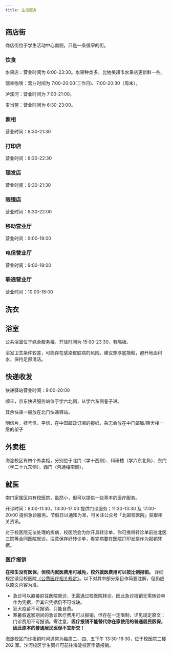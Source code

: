 ```yaml
---
title: 生活服务
---
```


## 商店街

商店街位于学生活动中心南侧，只是一条很窄的街。

### 饮食

水果店：营业时间为 6:00-23:30。水果种类多，比物美超市水果店更新鲜一些。

瑞幸咖啡：营业时间为 7:00-20:00(工作日)、7:00-20:30（周末）。

泸溪河：营业时间为 7:00-21:00。

麦当劳：营业时间为 6:30-23:00。

### 照相

营业时间：8:30-21:30

### 打印店

营业时间：8:30-22:30

### 理发店

营业时间：9:30-21:30

### 眼镜店

营业时间：8:30-22:00

### 移动营业厅

营业时间：9:00-18:00

### 电信营业厅

营业时间：9:00-18:00

### 联通营业厅

营业时间：10:00-18:00

## 洗衣

## 浴室

公共浴室位于综合服务楼，开放时间为 15:00-23:30，有隔板。

浴室卫生条件较差，可能存在感染皮肤病的风险。建议穿厚底拖鞋，避开地面积水，保持足部清洁。

## 快递收发

快递驿站营业时间：9:00-20:00

顺丰，京东快递服务站位于学六北侧，从学六东侧巷子进。

其余快递一般放在北门快递驿站。

明信片，挂号信，平信，在中国邮政订阅的报纸，杂志会放在中门邮局/宿舍楼一层的架子

## 外卖柜

海淀校区有四个外卖柜，分别位于北门（学十西侧）、科研楼（学六东北角）、东门（学二十九东侧）、西门（鸿通楼南侧）。

## 就医

南门家属区内有校医院，虽然小，但可以提供一些基本的医疗服务。

开诊时间：8:00-11:30，13:30-17:00 提供门诊服务；11:30-13:30 及 17:00-20:00 提供急诊服务。节假日以通知为准，可关注公众号「北邮校医院」获取相关资讯。

对于校医院无法处理的疾病，校医院会为你开具转诊单，你可携带转诊单前往北医三院等合同医院就诊。注意保存好转诊单，看完病要在医院打印发票作为报销凭据。

### 医疗报销

**在校生没有医保，但校内就医费用可减免，校外就医费用可以按比例报销。** 详细规定请见校医院[〈公费医疗相关规定〉](https://xyy.bupt.edu.cn/info/1058/1391.htm)。以下对其中部分条目作简要注解，但仍应以原文内容为准。

- 急诊可以直接前往医院就诊，无需通过校医院转诊。因此急诊报销无需转诊单作为凭据，但其它凭据仍不可或缺。
- 狂犬疫苗不可报销，只能自费。
- 寒暑假返家期间的急诊医疗费用可以报销，但存在一定限制，详见规定原文；门诊费用不可报销。需注意，**医疗报销不能替代你在家使用的普通居民医保，因此原本的普通居民医保不宜断交！**

海淀校区门诊报销时间通常为每周二、四、五下午 13:30-16:30，位于校医院二楼 202 室。沙河校区学生同样可前往海淀校区申请报销。

